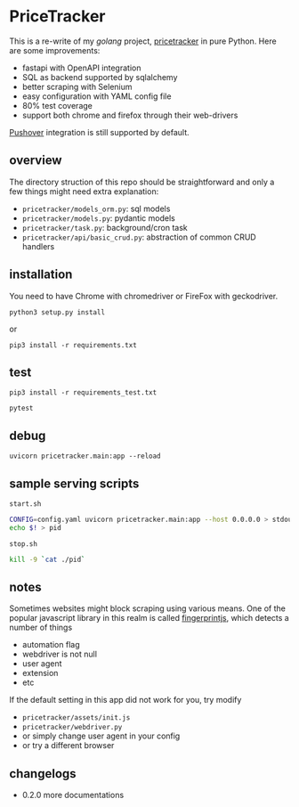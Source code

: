 # PriceTracker #

This is a re-write of my *golang* project, [pricetracker](https://github.com/xiahongze/pricetracker) in pure Python. Here are some improvements:

- fastapi with OpenAPI integration
- SQL as backend supported by sqlalchemy
- better scraping with Selenium
- easy configuration with YAML config file
- 80% test coverage
- support both chrome and firefox through their web-drivers

[Pushover](https://pushover.net/) integration is still supported by default.

## overview

The directory struction of this repo should be straightforward and only a few things 
might need extra explanation:

- `pricetracker/models_orm.py`: sql models
- `pricetracker/models.py`: pydantic models
- `pricetracker/task.py`: background/cron task
- `pricetracker/api/basic_crud.py`: abstraction of common CRUD handlers

## installation

You need to have Chrome with chromedriver or FireFox with geckodriver.

`python3 setup.py install`

or

`pip3 install -r requirements.txt`

## test

`pip3 install -r requirements_test.txt`

`pytest`

## debug

`uvicorn pricetracker.main:app --reload`

## sample serving scripts

`start.sh`

```bash
CONFIG=config.yaml uvicorn pricetracker.main:app --host 0.0.0.0 > stdout 2>&1 &
echo $! > pid
```

`stop.sh`

```bash
kill -9 `cat ./pid`
```

## notes

Sometimes websites might block scraping using various means. One of the popular
javascript library in this realm is called 
[fingerprintjs](https://github.com/fingerprintjs/fingerprintjs2), 
which detects a number of things

- automation flag
- webdriver is not null
- user agent
- extension
- etc

If the default setting in this app did not work for you, try modify

- `pricetracker/assets/init.js`
- `pricetracker/webdriver.py`
- or simply change user agent in your config
- or try a different browser

## changelogs

- 0.2.0 more documentations